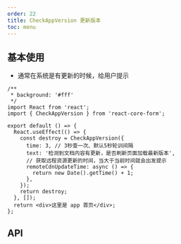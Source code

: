 ```yaml
---
order: 22
title: CheckAppVersion 更新版本
toc: menu
---
```


## 基本使用

- 通常在系统是有更新的时候，给用户提示

```tsx
/**
 * background: '#fff'
 */
import React from 'react';
import { CheckAppVersion } from 'react-core-form';

export default () => {
  React.useEffect(() => {
    const destroy = CheckAppVersion({
      time: 3, // 3秒查一次、默认5秒轮训间隔
      text: '检测到文档内容有更新，是否刷新页面加载最新版本',
      // 获取远程资源更新的时间，当大于当前时间就会出发提示
      remoteCdnUpdateTime: async () => {
        return new Date().getTime() + 1;
      },
    });
    return destroy;
  }, []);
  return <div>这里是 app 首页</div>;
};
```

## API

<API src="../../src/check-app-version/index.tsx" hideTitle></API>
